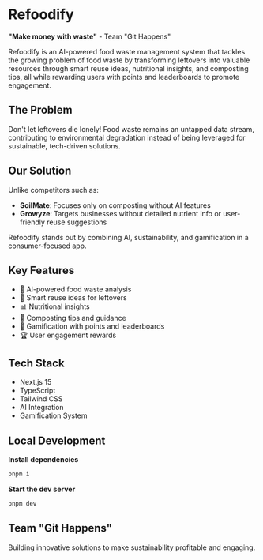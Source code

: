 # Refoodify

**"Make money with waste"** - Team "Git Happens"

Refoodify is an AI-powered food waste management system that tackles the growing problem of food waste by transforming leftovers into valuable resources through smart reuse ideas, nutritional insights, and composting tips, all while rewarding users with points and leaderboards to promote engagement.

## The Problem
Don't let leftovers die lonely! Food waste remains an untapped data stream, contributing to environmental degradation instead of being leveraged for sustainable, tech-driven solutions.

## Our Solution
Unlike competitors such as:
- **SoilMate**: Focuses only on composting without AI features
- **Growyze**: Targets businesses without detailed nutrient info or user-friendly reuse suggestions

Refoodify stands out by combining AI, sustainability, and gamification in a consumer-focused app.

## Key Features
- 🤖 AI-powered food waste analysis
- 🍃 Smart reuse ideas for leftovers
- 📊 Nutritional insights
- 🌱 Composting tips and guidance
- 🎯 Gamification with points and leaderboards
- 🏆 User engagement rewards

## Tech Stack
- Next.js 15
- TypeScript
- Tailwind CSS
- AI Integration
- Gamification System

## Local Development

**Install dependencies**
```bash
pnpm i
```

**Start the dev server**
```bash
pnpm dev
```

## Team "Git Happens"
Building innovative solutions to make sustainability profitable and engaging.
